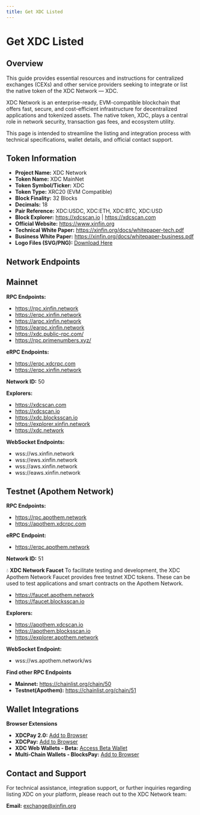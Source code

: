 ```yaml
---
title: Get XDC Listed 
---
```


# Get XDC Listed 

## Overview
This guide provides essential resources and instructions for centralized exchanges (CEXs) and other service providers seeking to integrate or list the native token of the XDC Network — XDC.

XDC Network is an enterprise-ready, EVM-compatible blockchain that offers fast, secure, and cost-efficient infrastructure for decentralized applications and tokenized assets. The native token, XDC, plays a central role in network security, transaction gas fees, and ecosystem utility.

This page is intended to streamline the listing and integration process with technical specifications, wallet details, and official contact support.

## Token Information

- **Project Name:** XDC Network
- **Token Name:** XDC MainNet
- **Token Symbol/Ticker:** XDC
- **Token Type:** XRC20 (EVM Compatible)
- **Block Finality:** 32 Blocks
- **Decimals:** 18
- **Pair Reference:** XDC:USDC, XDC:ETH, XDC:BTC, XDC:USD
- **Block Explorer:** https://xdcscan.io | https://xdcscan.com
- **Official Website:** https://www.xinfin.org
- **Technical White Paper:** https://xinfin.org/docs/whitepaper-tech.pdf
- **Business White Paper:** https://xinfin.org/docs/whitepaper-business.pdf
- **Logo Files (SVG/PNG):** [Download Here](https://xinfin.org/brand-assets)

## Network Endpoints

## Mainnet

**RPC Endpoints:**

- https://rpc.xinfin.network
- https://erpc.xinfin.network
- https://arpc.xinfin.network
- https://earpc.xinfin.network
- https://xdc.public-rpc.com/
- https://rpc.primenumbers.xyz/

**eRPC Endpoints:**

- https://erpc.xdcrpc.com
- https://erpc.xinfin.network

**Network ID:** 50

**Explorers:**

- https://xdcscan.com
- https://xdcscan.io
- https://xdc.blocksscan.io
- https://explorer.xinfin.network
- https://xdc.network

**WebSocket Endpoints:**

- wss://ws.xinfin.network
- wss://ews.xinfin.network
- wss://aws.xinfin.network
- wss://eaws.xinfin.network

## Testnet (Apothem Network)

**RPC Endpoints:**

- https://rpc.apothem.network
- https://apothem.xdcrpc.com

**eRPC Endpoint:**

- https://erpc.apothem.network

**Network ID:** 51

💧 **XDC Network Faucet**
To facilitate testing and development, the XDC Apothem Network Faucet provides free testnet XDC tokens. These can be used to test applications and smart contracts on the Apothem Network.

- https://faucet.apothem.network
- https://faucet.blocksscan.io

**Explorers:**

- https://apothem.xdcscan.io
- https://apothem.blocksscan.io
- https://explorer.apothem.network

**WebSocket Endpoint:**

- wss://ws.apothem.network/ws

**Find other RPC Endpoints**

- **Mainnet:** https://chainlist.org/chain/50
- **Testnet(Apothem):** https://chainlist.org/chain/51

## Wallet Integrations

**Browser Extensions**

- **XDCPay 2.0:** [Add to Browser](https://chrome.google.com/webstore/detail/xdcpay-20/iidmfamdbddcbjmemafekkohbnfiblhp)
- **XDCPay:** [Add to Browser](https://chrome.google.com/webstore/detail/xdcpay/bocpokimicclpaiekenaeelehdjllofo)
- **XDC Web Wallets - Beta:** [Access Beta Wallet](http://wallet.xdc.network/#/)
- **Multi-Chain Wallets - BlocksPay:** [Add to Browser](https://chrome.google.com/webstore/detail/blockspay-secure-multiple/pogabilnghhbafaheaepaaeopjpleimd)

## Contact and Support
For technical assistance, integration support, or further inquiries regarding listing XDC on your platform, please reach out to the XDC Network team:

**Email:** exchange@xinfin.org
